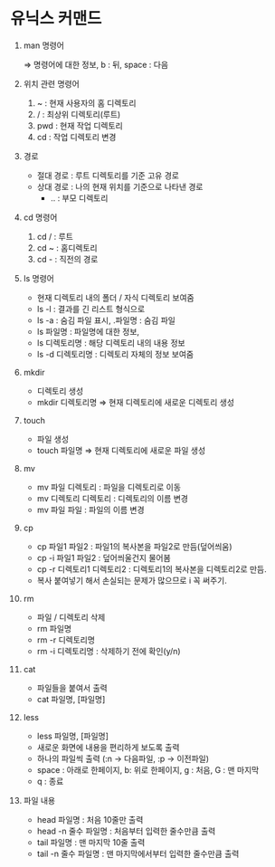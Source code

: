 # 유닉스 커맨드



1. man 명령어

    ⇒ 명령어에 대한 정보, b : 뒤, space : 다음

2. 위치 관련 명령어
    1. ~ : 현재 사용자의 홈 디렉토리
    2. / : 최상위 디렉토리(루트)
    3. pwd : 현재 작업 디렉토리
    4. cd : 작업 디렉토리 변경
3. 경로
    - 절대 경로 : 루트 디렉토리를 기준 고유 경로
    - 상대 경로 : 나의 현재 위치를 기준으로 나타낸 경로
        - .. : 부모 디렉토리 
4. cd 명령어
    1. cd / : 루트
    2. cd ~ : 홈디렉토리
    3. cd - : 직전의 경로
5. ls 명령어
    - 현재 디렉토리 내의 폴더 / 자식 디렉토리 보여줌
    - ls -l : 결과를 긴 리스트 형식으로
    - ls -a : 숨김 파일 표시, .파일명 : 숨김 파일
    - ls 파일명 : 파일명에 대한 정보,
    - ls 디렉토리명 : 해당 디렉토리 내의 내용 정보
    - ls -d 디렉토리명 : 디렉토리 자체의 정보 보여줌
6. mkdir 
    - 디렉토리 생성
    - mkdir 디렉토리명 ⇒ 현재 디렉토리에 새로운 디렉토리 생성
7. touch
    - 파일 생성
    - touch 파일명 ⇒ 현재 디렉토리에 새로운 파일 생성
8. mv
    - mv 파일 디렉토리 : 파일을 디렉토리로 이동
    - mv 디렉토리 디렉토리 : 디렉토리의 이름 변경
    - mv 파일 파일 : 파일의 이름 변경
9. cp
    - cp 파일1 파일2 : 파일1의 복사본을 파일2로 만듬(덮어씌움)
    - cp -i 파일1 파일2 : 덮어씌울건지 물어봄
    - cp -r 디렉토리1 디렉토리2 : 디렉토리1의 복사본을 디렉토리2로 만듬.
    - 복사 붙여넣기 해서 손실되는 문제가 많으므로 i 꼭 써주기.
10. rm
    - 파일 / 디렉토리 삭제
    - rm 파일명
    - rm -r 디렉토리명
    - rm -i 디렉토리명 : 삭제하기 전에 확인(y/n)
11. cat
    - 파일들을 붙여서 출력
    - cat 파일명, [파일명]
12. less
    - less 파일명, [파일명]
    - 새로운 화면에 내용을 편리하게 보도록 출력
    - 하나의 파일씩 출력 (:n → 다음파일, :p → 이전파일)
    - space : 아래로 한페이지, b: 위로 한페이지, g : 처음, G : 맨 마지막
    - q : 종료

13. 파일 내용
    - head 파일명 : 처음 10줄만 출력
    - head -n 줄수 파일명 : 처음부터 입력한 줄수만큼 출력
    - tail 파일명 : 맨 마지막 10줄 출력
    - tail -n 줄수 파일명 : 맨 마지막에서부터 입력한 줄수만큼 출력